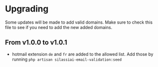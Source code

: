 # Upgrading

Some updates will be made to add valid domains. Make sure to check this file to see if you need to add the new added domains.

## From v1.0.0 to v1.0.1

- hotmail extension `de` and `fr` are added to the allowed list. Add those by running `php artisan silassiai-email-validation:seed`
